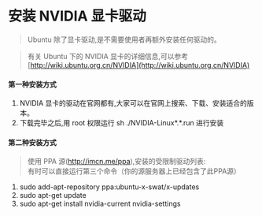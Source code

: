 # 安装 NVIDIA 显卡驱动
>Ubuntu 除了显卡驱动,是不需要使用者再额外安装任何驱动的。

>有关 Ubuntu 下的 NVIDIA 显卡的详细信息,可以参考 [http://wiki.ubuntu.org.cn/NVIDIA](http://wiki.ubuntu.org.cn/NVIDIA) 

#### 第一种安装方式

1. NVIDIA 显卡的驱动在官网都有,大家可以在官网上搜索、下载、安装适合的版本。
2. 下载完毕之后,用 root 权限运行 sh ./NVIDIA-Linux*.*.run 进行安装

#### 第二种安装方式
>使用 PPA 源(http://imcn.me/ppa),安装的受限制驱动列表:   
>有时可以直接运行第三个命令（你的源服务器上已经包含了此PPA源）

1. sudo add-apt-repository ppa:ubuntu-x-swat/x-updates
2. sudo apt-get update
3. sudo apt-get install nvidia-current nvidia-settings
